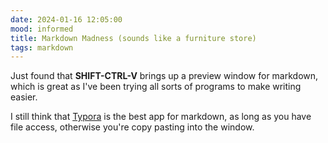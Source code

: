```yaml
---
date: 2024-01-16 12:05:00
mood: informed
title: Markdown Madness (sounds like a furniture store)
tags: markdown
---
```

Just found that **SHIFT-CTRL-V** brings up a preview window for markdown, which is great as I've been trying all sorts of programs to make writing easier.

I still think that [Typora](https://typora.io/) is the best app for markdown, as long as you have file access, otherwise you're copy pasting into the window.